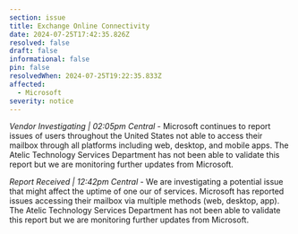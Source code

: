 ```yaml
---
section: issue
title: Exchange Online Connectivity
date: 2024-07-25T17:42:35.826Z
resolved: false
draft: false
informational: false
pin: false
resolvedWhen: 2024-07-25T19:22:35.833Z
affected:
  - Microsoft
severity: notice
---
```

*Vendor Investigating | 02:05pm Central* - Microsoft continues to report issues of users throughout the United States not able to access their mailbox through all platforms including web, desktop, and mobile apps. The Atelic Technology Services Department has not been able to validate this report but we are monitoring further updates from Microsoft.

*Report Received | 12:42pm Central* - We are investigating a potential issue that might affect the uptime of one our of services. Microsoft has reported issues accessing their mailbox via multiple methods (web, desktop, app). The Atelic Technology Services Department has not been able to validate this report but we are monitoring further updates from Microsoft.